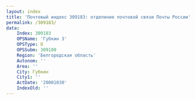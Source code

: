 ```yaml
---
layout: index
title: 'Почтовый индекс 309183: отделение почтовой связи Почты России'
permalink: /309183/
data:
    Index: 309183
    OPSName: 'Губкин 3'
    OPSType: О
    OPSSubm: 309180
    Region: 'Белгородская область'
    Autonom: ''
    Area: ''
    City: Губкин
    City1: ''
    ActDate: '20001030'
    IndexOld: ''
---
```


